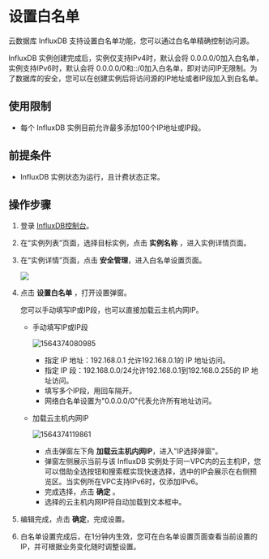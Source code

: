 # 设置白名单

云数据库 InfluxDB 支持设置白名单功能，您可以通过白名单精确控制访问源。

InfluxDB 实例创建完成后，实例仅支持IPv4时，默认会将 0.0.0.0/0加入白名单，实例支持IPv6时，默认会将 0.0.0.0/0和::/0加入白名单，即对访问IP无限制。为了数据库的安全，您可以在创建实例后将访问源的IP地址或者IP段加入到白名单。

## 使用限制

- 每个 InfluxDB 实例目前允许最多添加100个IP地址或IP段。

## 前提条件

- InfluxDB 实例状态为运行，且计费状态正常。

## 操作步骤

1. 登录 [InfluxDB控制台](http://tsds-console.jdcloud.com/list)。

2. 在“实例列表”页面，选择目标实例，点击 **实例名称** ，进入实例详情页面。

3. 在“实例详情”页面，点击 **安全管理**，进入白名单设置页面。

   ![](../../../../image/JCS-for-InfluxDB/1564373694448.png)

4. 点击 **设置白名单** ，打开设置弹窗。

   您可以手动填写IP或IP段，也可以直接加载云主机内网IP。

   - 手动填写IP或IP段

     ![1564374080985](../../../../image/JCS-for-InfluxDB/1564373836741.png)

     - 指定 IP 地址：192.168.0.1 允许192.168.0.1的 IP 地址访问。
     - 指定 IP 段：192.168.0.0/24允许192.168.0.1到192.168.0.255的 IP 地址访问。
     - 填写多个IP段，用回车隔开。
     - 网络白名单设置为"0.0.0.0/0"代表允许所有地址访问。

   - 加载云主机内网IP  

     ![1564374119861](../../../../image/JCS-for-InfluxDB/1564374119861.png)

     - 点击弹窗左下角 **加载云主机内网IP**，进入"IP选择弹窗"。
     - 弹窗左侧展示当前与该 InfluxDB 实例处于同一VPC内的云主机IP，您可以借助全选按钮和搜索框实现快速选择，选中的IP会展示在右侧预览区。当实例所在VPC支持IPv6时，仅添加IPv6。
     - 完成选择，点击 **确定** 。
     - 选择的云主机内网IP将自动加载到文本框中。

5. 编辑完成，点击 **确定**，完成设置。

6. 白名单设置完成后，在1分钟内生效，您可在白名单设置页面查看当前设置的IP，并可根据业务变化随时调整设置。
